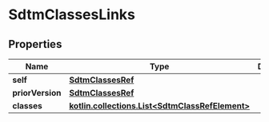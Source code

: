 
# SdtmClassesLinks

## Properties
| Name | Type | Description | Notes |
| ------------ | ------------- | ------------- | ------------- |
| **self** | [**SdtmClassesRef**](SdtmClassesRef.md) |  |  [optional] |
| **priorVersion** | [**SdtmClassesRef**](SdtmClassesRef.md) |  |  [optional] |
| **classes** | [**kotlin.collections.List&lt;SdtmClassRefElement&gt;**](SdtmClassRefElement.md) |  |  [optional] |



